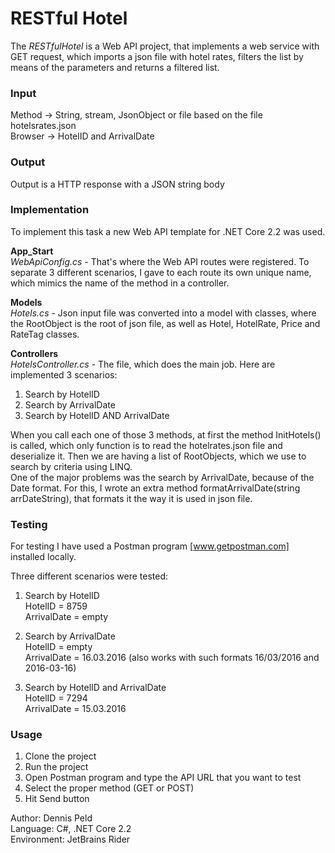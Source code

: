 # RESTful Hotel
The *RESTfulHotel* is a Web API project, that implements a web service with GET request, which imports a json file with hotel rates, filters the list by means of the parameters and returns a filtered list.

### Input
Method -> String, stream, JsonObject or file based on the file hotelsrates.json  
Browser -> HotelID and ArrivalDate

### Output
Output is a HTTP response with a JSON string body

### Implementation
To implement this task a new Web API template for .NET Core 2.2 was used.  

**App_Start**  
*WebApiConfig.cs* - That's where the Web API routes were registered. To separate 3 different scenarios, 
I gave to each route its own unique name, which mimics the name of the method in a controller.

**Models**  
*Hotels.cs* - Json input file was converted into a model with classes, where the RootObject is the root of json file, as well as Hotel, HotelRate, Price and RateTag classes.

**Controllers**  
*HotelsController.cs* - The file, which does the main job. Here are implemented 3 scenarios:
1. Search by HotelID
2. Search by ArrivalDate
3. Search by HotelID AND ArrivalDate

When you call each one of those 3 methods, at first the method InitHotels() is called, which only function is to read the hotelrates.json file and deserialize it. Then we are having a list of RootObjects, which we use to search by criteria using LINQ.  
One of the major problems was the search by ArrivalDate, because of the Date format. For this, I wrote an extra method formatArrivalDate(string arrDateString), that formats it the way it is used in json file.
		
### Testing
For testing I have used a Postman program [www.getpostman.com] installed locally.  

Three different scenarios were tested:
1. Search by HotelID  
HotelID = 8759  
ArrivalDate = empty

2. Search by ArrivalDate  
HotelID = empty  
ArrivalDate = 16.03.2016 (also works with such formats 16/03/2016 and 2016-03-16)
	
3. Search by HotelID and ArrivalDate  
HotelID = 7294  
ArrivalDate = 15.03.2016

### Usage
1. Clone the project
2. Run the project
3. Open Postman program and type the API URL that you want to test
4. Select the proper method (GET or POST)
5. Hit Send button

Author: Dennis Peld  
Language: C#, .NET Core 2.2  
Environment: JetBrains Rider